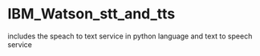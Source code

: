 # IBM_Watson_stt_and_tts
includes the speach to text service in python language and text to speech service
